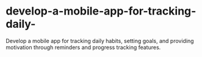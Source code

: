 # develop-a-mobile-app-for-tracking-daily-
Develop a mobile app for tracking daily habits, setting goals, and providing motivation through reminders and progress tracking features.
